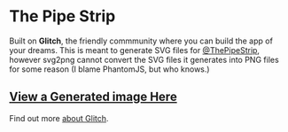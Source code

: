 The Pipe Strip
=========================

Built on **Glitch**, the friendly commmunity where you can build the app of your dreams. This is meant to generate SVG files for [@ThePipeStrip](https://twitter.com/thepipestrip), however svg2png cannot convert the SVG files it generates into PNG files for some reason (I blame PhantomJS, but who knows.)


## [View a Generated image Here](https://thepipestrip.glitch.me/thepipestrip.svg)


Find out more [about Glitch](https://glitch.com/about).
